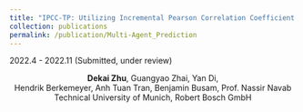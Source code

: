 ```yaml
---
title: "IPCC-TP: Utilizing Incremental Pearson Correlation Coefficient for Joint Multi-Agent Trajectory Prediction"
collection: publications
permalink: /publication/Multi-Agent_Prediction
---
```


2022.4 - 2022.11 (Submitted, under review)

<center>
<b>Dekai Zhu</b>, Guangyao Zhai, Yan Di, <br /> 
Hendrik Berkemeyer, Anh Tuan Tran, Benjamin Busam, Prof. Nassir Navab <br />
Technical University of Munich, Robert Bosch GmbH
</center>



<!-- <p align = "justify"> 
Traditional approaches to prediction of future trajectory of road agents rely on knowing information about their past trajectory. This work rather relies only on having knowledge of the current state and intended direction to make predictions for multiple vehicles at intersections. Furthermore, message passing of this information between the vehicles provides each one of them a more holistic overview of the environment allowing for a more informed prediction. This approach can further be extended to additionally control the multiple vehicles to drive towards desired paths by manipulating their intention. Experimental results demonstrate the robustness of our approach both in terms of trajectory prediction and vehicle control at intersections.
</p>

[[Video](https://drive.google.com/file/d/1V74KRbbgGNnIJ3vWwqs3vQ9wO5Y01D2S/view?usp=share_link)]
[[code](https://github.com/Dekai21/Multi_Agent_Intersection)] -->